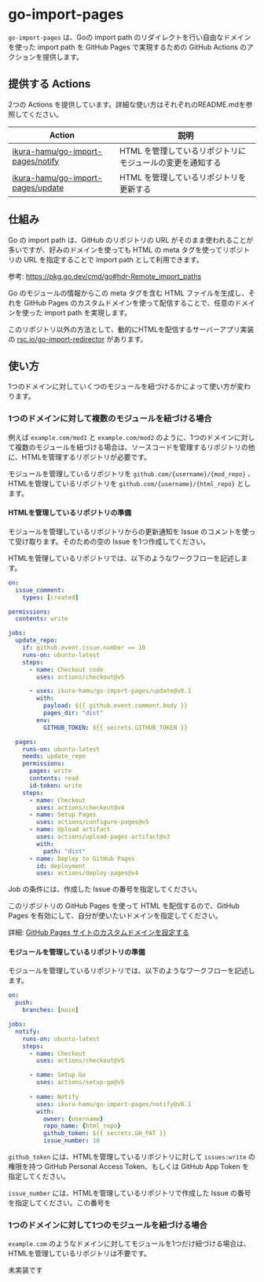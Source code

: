 # go-import-pages

`go-import-pages` は、Goの import path のリダイレクトを行い自由なドメインを使った import path を GitHub Pages で実現するための GitHub Actions のアクションを提供します。

## 提供する Actions

2つの Actions を提供しています。詳細な使い方はそれぞれのREADME.mdを参照してください。

| Action                                        | 説明                                                      |
| --------------------------------------------- | --------------------------------------------------------- |
| [ikura-hamu/go-import-pages/notify](./notify) | HTML を管理しているリポジトリにモジュールの変更を通知する |
| [ikura-hamu/go-import-pages/update](./update) | HTML を管理しているリポジトリを更新する                   |

## 仕組み

Go の import path は、GitHub のリポジトリの URL がそのまま使われることが多いですが、好みのドメインを使っても HTML の meta タグを使ってリポジトリの URL を指定することで import path として利用できます。

参考: https://pkg.go.dev/cmd/go#hdr-Remote_import_paths

Go のモジュールの情報からこの meta タグを含む HTML ファイルを生成し、それを GitHub Pages のカスタムドメインを使って配信することで、任意のドメインを使った import path を実現します。

このリポジトリ以外の方法として、動的にHTMLを配信するサーバーアプリ実装の [rsc.io/go-import-redirector](https://github.com/rsc/go-import-redirector) があります。

## 使い方

1つのドメインに対していくつのモジュールを紐づけるかによって使い方が変わります。

### 1つのドメインに対して複数のモジュールを紐づける場合

例えば `example.com/mod1` と `example.com/mod2` のように、1つのドメインに対して複数のモジュールを紐づける場合は、ソースコードを管理するリポジトリの他に、HTMLを管理するリポジトリが必要です。

モジュールを管理しているリポジトリを `github.com/{username}/{mod_repo}` 、HTMLを管理しているリポジトリを `github.com/{username}/{html_repo}` とします。

#### HTMLを管理しているリポジトリの準備

モジュールを管理しているリポジトリからの更新通知を Issue のコメントを使って受け取ります。そのための空の Issue を1つ作成してください。

HTMLを管理しているリポジトリでは、以下のようなワークフローを記述します。

```yaml
on:
  issue_comment:
    types: [created]

permissions:
  contents: write

jobs:
  update_repo:
    if: github.event.issue.number == 10
    runs-on: ubuntu-latest
    steps:
      - name: Checkout code
        uses: actions/checkout@v5

      - uses: ikura-hamu/go-import-pages/update@v0.1
        with:
          payload: ${{ github.event.comment.body }}
          pages_dir: "dist"
        env:
          GITHUB_TOKEN: ${{ secrets.GITHUB_TOKEN }}

  pages:
    runs-on: ubuntu-latest
    needs: update_repo
    permissions:
      pages: write
      contents: read
      id-token: write
    steps:
      - name: Checkout
        uses: actions/checkout@v4
      - name: Setup Pages
        uses: actions/configure-pages@v5
      - name: Upload artifact
        uses: actions/upload-pages-artifact@v3
        with:
          path: "dist"
      - name: Deploy to GitHub Pages
        id: deployment
        uses: actions/deploy-pages@v4
```

Job の条件には、作成した Issue の番号を指定してください。

このリポジトリの GitHub Pages を使って HTML を配信するので、GitHub Pages を有効にして、自分が使いたいドメインを指定してください。

詳細: [GitHub Pages サイトのカスタムドメインを設定する](https://docs.github.com/ja/pages/configuring-a-custom-domain-for-your-github-pages-site)

#### モジュールを管理しているリポジトリの準備

モジュールを管理しているリポジトリでは、以下のようなワークフローを記述します。

```yaml
on:
  push:
    branches: [main]

jobs:
  notify:
    runs-on: ubuntu-latest
    steps:
      - name: Checkout
        uses: actions/checkout@v5

      - name: Setup Go
        uses: actions/setup-go@v5
      
      - name: Notify
        uses: ikura-hamu/go-import-pages/notify@v0.1
        with:
          owner: {username}
          repo_name: {html_repo}
          github_token: ${{ secrets.GH_PAT }}
          issue_number: 10
```

`github_token` には、HTMLを管理しているリポジトリに対して `issues:write` の権限を持つ GitHub Personal Access Token、もしくは GitHub App Token を指定してください。

`issue_number` には、HTMLを管理しているリポジトリで作成した Issue の番号を指定してください。この番号を

### 1つのドメインに対して1つのモジュールを紐づける場合

`example.com` のようなドメインに対してモジュールを1つだけ紐づける場合は、HTMLを管理しているリポジトリは不要です。

未実装です
